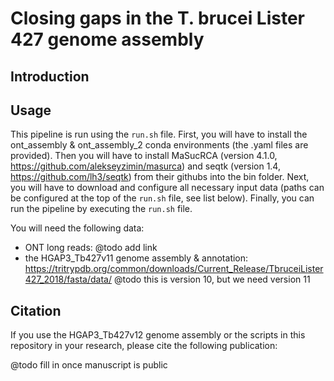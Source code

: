 # Closing gaps in the T. brucei Lister 427 genome assembly

## Introduction

## Usage

This pipeline is run using the `run.sh` file.
First, you will have to install the ont_assembly & ont_assembly_2 conda environments (the .yaml files are provided). Then you will have to install MaSucRCA (version 4.1.0, https://github.com/alekseyzimin/masurca) and seqtk (version 1.4, https://github.com/lh3/seqtk) from their githubs into the bin folder. Next, you will have to download and configure all necessary input data (paths can be configured at the top of the `run.sh` file, see list below). Finally, you can run the pipeline by executing the `run.sh` file.


You will need the following data:
- ONT long reads: @todo add link
- the HGAP3_Tb427v11 genome assembly & annotation: https://tritrypdb.org/common/downloads/Current_Release/TbruceiLister427_2018/fasta/data/ @todo this is version 10, but we need version 11


## Citation

If you use the HGAP3_Tb427v12 genome assembly or the scripts in this repository in your research, please cite the following publication:

@todo fill in once manuscript is public